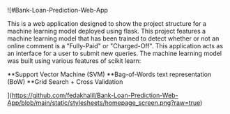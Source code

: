 ![#Bank-Loan-Prediction-Web-App

This is a web application designed to show the project structure for a machine learning model deployed using flask. This project features a machine learning model that has been trained to detect whether or not an online comment is a "Fully-Paid" or "Charged-Off". This application acts as an interface for a user to submit new queries. The machine learning model was built using various features of scikit learn:

**Support Vector Machine (SVM)
**Bag-of-Words text representation (BoW)
**Grid Search + Cross Validation


](https://github.com/fedakhalil/Bank-Loan-Prediction-Web-App/blob/main/static/stylesheets/homepage_screen.png?raw=true)

